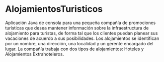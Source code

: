 # AlojamientosTuristicos
Aplicación Java de consola para una pequeña compañía de promociones turísticas que desea mantener información sobre la 
infraestructura de alojamiento para turistas, de forma tal que los clientes puedan planear sus vacaciones de acuerdo a sus posibilidades. Los alojamientos se
identifican por un nombre, una dirección, una localidad y un gerente encargado del lugar. 
La compañía trabaja con dos tipos de alojamientos: Hoteles y Alojamientos Extrahoteleros.
